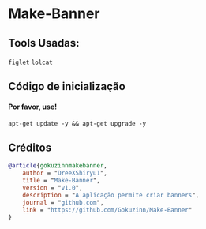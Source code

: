# Make-Banner

## Tools Usadas:

```figlet```
```lolcat```

## Código de inicialização

#### Por favor, use!

```
apt-get update -y && apt-get upgrade -y
```

## Créditos

```bibtex
@article{gokuzinnmakebanner,
    author = "DreeXShiryu1",
    title = "Make-Banner",
    version = "v1.0",
    description = "A aplicação permite criar banners",
    journal = "github.com",
    link = "https://github.com/Gokuzinn/Make-Banner"
}
```

